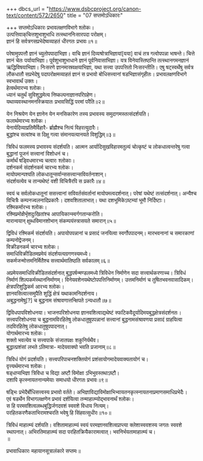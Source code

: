+++
dbcs_url = "https://www.dsbcproject.org/canon-text/content/572/2650"
title = "07 सप्तमोऽधिकारः"

+++
सप्तमोऽधिकारः 
प्रभावलक्षणविभागे श्लोकः।  
उत्पत्तिवाक्‌चित्तशुभाशुभाधि तत्स्थाननिःसारपदा परोक्षम्।  
ज्ञानं हि सर्वत्रगसप्रभेदेष्वव्याहतं धीरगतः प्रभावः॥१॥

परेषामुपपत्तौ ज्ञानं च्युतोपपादाभिज्ञा। वाचि ज्ञानं दिव्यश्रोत्राभिज्ञायां[यया] वाचं तत्र गत्वोपपन्ना भाषन्ते। चित्ते ज्ञानं चेतः पर्यायाभिज्ञा। पूर्वशुभाशुभाधाने ज्ञानं पूर्वनिवासाभिज्ञा। यत्र विनेयास्तिष्ठन्ति तत्स्थानगमनज्ञानं ऋद्धिविषयाभिज्ञा। निःसरणे ज्ञानमास्रवक्षयाभिज्ञा, यथा सत्त्वा उपपत्तितो निःसरन्तीति। एषु षट्स्वर्थेषु सर्वत्र लौकधातौ सप्रभेदेषु पदापरोक्षमव्याहतं ज्ञानं स प्रभावो बोधिसत्त्वानां षडभिज्ञासंगृहीतः। प्रभावलक्षणविभागे स्वभावार्थं उक्तः।  
हेत्वर्थमारभ्य श्लोकः।  
ध्यानं चतुर्थं सुविशुद्धमेत्य निष्कल्पनाज्ञानपरिग्रहेण।  
यथाव्यवस्थानमनस्क्रियातः प्रभावसिद्धिं परमां परैति॥२॥

येन निश्रयेण येन ज्ञानेन येन मनसिकारेण तस्य प्रभावस्य समुदागमस्तत्संदर्शयति।  
फलार्थमारभ्य श्लोकः।  
येनार्यदिव्याप्रतिमैर्विहारै-
र्ब्राह्मैश्च नित्यं विहरत्युदारैः।  
बुद्धांश्च सत्वांश्च स दिक्षु गत्वा 
संमानयत्यानयते विशुद्धिम्॥३॥

त्रिविधं फलमस्य प्रभावस्य संदर्शयति। आत्मन आर्यादिसुखविहारमतुल्यं चोत्कृष्टं च लोकधात्वन्तरेषु गत्वा बुद्धानां पूजनं सत्त्वानां विशोधनं च।  
कर्मार्थं षड्‍विधमारभ्य चत्वारः श्लोकाः।  
दर्शनकर्म संदर्शनकर्म चारभ्य श्लोकः।  
मायोपमान्पश्यति लोकधातून्सर्वान्ससत्त्वान्सविवर्तनाशान्।  
संदर्शयत्येव च तान्यथेष्टं वशी विचित्रैरपि स प्रकारैः॥४॥

स्वयं च सर्वलोकधातूनां ससत्त्वानां सविवर्तसंवर्तानां मायोपमत्वदर्शनात्। परेषां यथेष्टं तत्संदर्शनात्। अन्यैश्च विचित्रैः कम्पनज्वलनादिप्रकारैः। दशवशितालाभात्। यथा दशभूमिकेऽष्टम्यां भूमौ निर्दिष्टाः।  
रश्मिकर्मारभ्य श्लोकः।  
रश्मिप्रमोक्षैर्भृशदुःखितांश्च 
आपायिकान्स्वर्गगतान्करोति।  
मारान्वयान् क्षुब्धविमानशोभान् 
संकम्पयंस्त्रासयते समारान्॥५॥

द्विविधं रश्मिकर्म संदर्शयति। अपायोपपन्नानां च प्रसादं जनयित्वा स्वर्गोपपादनम्। मारभवनानां च समारकाणां कम्पनोद्वेजनम्।  
विक्रीडनकर्म चारभ्य श्लोकः।  
समाधिविक्रीडितमप्रमेयं संदर्शयत्यग्रगणस्यमध्ये।  
सकर्मजन्मोत्तमनिर्मितैश्च सत्त्वार्थमातिष्ठति सर्वकालम्॥६॥

अप्रमेयसमाधिविक्रीडितसंदर्शनात् बुद्धपर्षन्मण्डलमध्ये त्रिविधेन निर्माणेन सदा सत्त्वार्थकरणाच्च। त्रिविधं निर्माणं शिल्पकर्मस्थाननिर्माणम्। विनेयवशेनयथेष्टोपपत्तिनिर्माणम्। उत्तमनिर्माणं च तुषितभवनवासादिकम्।  
क्षेत्रपरिशुद्धिकर्म आरभ्य श्लोकः।  
ज्ञानवसित्वात्समुपैति शुद्धिं 
क्षेत्रं यथाकामनिदर्शनाय।  
अबुद्धनामेषु[?] च बुद्धनाम
संश्रावणात्तन्क्षिपते ऽन्यधातौ॥७॥

द्विविधपापविशोधनया। भाजनपरिशोधनया ज्ञानवशित्वाद्यथेष्टं स्फटिकवैदूर्यादिमयबुद्धक्षेत्रसंदर्शनतः। सत्त्वपरिशोधनया च बुद्धनामविरहितेषु लोकधातुषूपपन्नानां सत्त्वानां बुद्धनामसंश्रावणया प्रसादं ग्राहयित्वा तदविरहितेषु लोकधातुषूपपादनात्।  
योगार्थमारभ्य श्लोकः।  
शक्तो भवत्येव च सत्त्वपाके 
संजातपक्षः शकुनिर्यथैव।  
बुद्धात्प्रशंसां लभते ऽतिमात्रा-
मादेयवाक्यो भवति प्रजानाम्॥८॥

त्रिविधं योगं प्रदर्शयति। सत्त्वपरिपाचनशक्तियोगं प्रशंसायोगमादेयवाक्यतायोगं च।  
वृत्त्यर्थमारभ्य श्लोकः।  
षड्‍धाप्यभिज्ञा त्रिविधा च विद्या 
अष्टौ विमोक्षा ऽभिभुवस्तथाऽष्टौ।  
दशापि कृत्स्नायतनान्यमेयाः 
समाधयो धीरगतः प्रभावः॥९॥

षड्भिः प्रभेदैर्बोधिसत्त्वस्य प्रभावो वर्तते। अभिज्ञाविद्याविमोक्षाभिभ्वायतनकृत्स्नायतनाप्रमाणसमाधिप्रभेदैः।  
एवं षडर्थेन विभागलक्षणेन प्रभावं दर्शयित्वा तन्माहात्म्योद्भावनार्थं श्लोकः।  
स हि परमवशित्वलब्धबुद्धिर्जगदवशं स्ववशे विधाय नित्यम्।  
परहितकरणैकताभिरामश्चरति भवेषु हि सिंहवत्सुधीरः॥१०॥

त्रिविधं माहात्म्यं दर्शयति। वशितामाहात्म्यं स्वयं परमज्ञानवशित्वप्राप्त्या क्लेशास्ववशस्य जगतः स्ववशे स्थापनात्। अभिरतिमाहात्म्यं सदा परहितक्रियैकारामत्वात्। भवनिर्भयतामाहात्म्यं च।  
॥

प्रभावाधिकारः महायानसूत्रालंकारे सप्तमः॥

